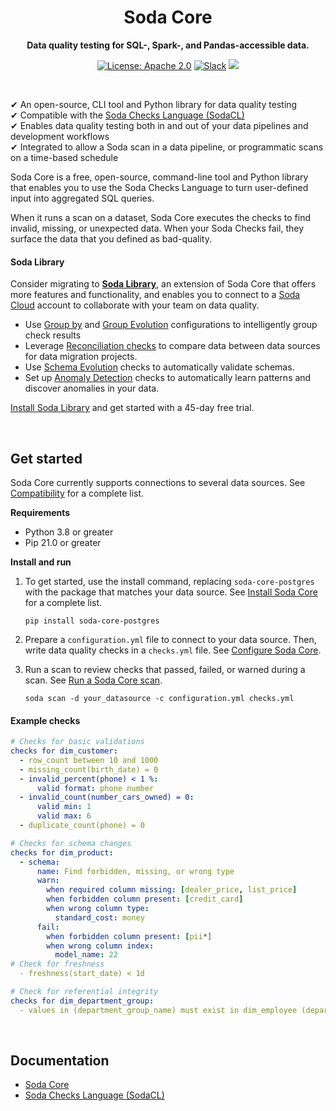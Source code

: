 
<h1 align="center">Soda Core</h1>
<p align="center"><b>Data quality testing for SQL-, Spark-, and Pandas-accessible data.</b></p>

<p align="center">
  <a href="https://github.com/sodadata/soda-core/blob/main/LICENSE"><img src="https://img.shields.io/badge/license-Apache%202-blue.svg" alt="License: Apache 2.0"></a>
  <a href="https://join.slack.com/t/soda-community/shared_invite/zt-m77gajo1-nXJF7JtbbRht2zwaiLb9pg"><img alt="Slack" src="https://img.shields.io/badge/chat-slack-green.svg"></a>
  <a href="#"><img src="https://static.pepy.tech/personalized-badge/soda-core?period=total&units=international_system&left_color=black&right_color=green&left_text=Downloads"></a>
</p>
<br />


&#10004;  An open-source, CLI tool and Python library for data quality testing<br />
&#10004;  Compatible with the <a href="https://docs.soda.io/soda-cl/soda-cl-overview.html" target="_blank">Soda Checks Language (SodaCL)</a>  <br />
&#10004;  Enables data quality testing both in and out of your data pipelines and development workflows<br />
&#10004;  Integrated to allow a Soda scan in a data pipeline, or programmatic scans on a time-based schedule <br />


Soda Core is a free, open-source, command-line tool and Python library that enables you to use the Soda Checks Language to turn user-defined input into aggregated SQL queries. 

When it runs a scan on a dataset, Soda Core executes the checks to find invalid, missing, or unexpected data. When your Soda Checks fail, they surface the data that you defined as bad-quality.

#### Soda Library 

Consider migrating to **[Soda Library](https://docs.soda.io/soda/quick-start-sip.html)**, an extension of Soda Core that offers more features and functionality, and enables you to connect to a [Soda Cloud](https://docs.soda.io/soda-cloud/overview.html) account to collaborate with your team on data quality.
* Use [Group by](https://docs.soda.io/soda-cl/group-by.html) and [Group Evolution](https://docs.soda.io/soda-cl/group-evolution.html) configurations to intelligently group check results
* Leverage [Reconciliation checks](https://docs.soda.io/soda-cl/recon.html) to compare data between data sources for data migration projects.
* Use [Schema Evolution](https://docs.soda.io/soda-cl/schema.html#define-schema-evolution-checks) checks to automatically validate schemas.
* Set up [Anomaly Detection](https://docs.soda.io/soda-cl/anomaly-detection.html) checks to automatically learn patterns and discover anomalies in your data.

[Install Soda Library](https://docs.soda.io/soda-library/install.html) and get started with a 45-day free trial.

<br />

## Get started

Soda Core currently supports connections to several data sources. See [Compatibility](/docs/installation.md#compatibility) for a complete list.

**Requirements**
* Python 3.8 or greater
* Pip 21.0 or greater


**Install and run**
1. To get started, use the install command, replacing `soda-core-postgres` with the package that matches your data source.  See [Install Soda Core](/docs/installation.md) for a complete list.<br />
    ```shell
    pip install soda-core-postgres
    ```

2. Prepare a `configuration.yml` file to connect to your data source. Then, write data quality checks in a `checks.yml` file. See [Configure Soda Core](/docs/configuration.md).

3. Run a scan to review checks that passed, failed, or warned during a scan. See [Run a Soda Core scan](/docs/scan-core.md).
    ```shell
    soda scan -d your_datasource -c configuration.yml checks.yml
    ```

#### Example checks
```yaml
# Checks for basic validations
checks for dim_customer:
  - row_count between 10 and 1000
  - missing_count(birth_date) = 0
  - invalid_percent(phone) < 1 %:
      valid format: phone number
  - invalid_count(number_cars_owned) = 0:
      valid min: 1
      valid max: 6
  - duplicate_count(phone) = 0

# Checks for schema changes
checks for dim_product:
  - schema:
      name: Find forbidden, missing, or wrong type
      warn:
        when required column missing: [dealer_price, list_price]
        when forbidden column present: [credit_card]
        when wrong column type:
          standard_cost: money
      fail:
        when forbidden column present: [pii*]
        when wrong column index:
          model_name: 22
# Check for freshness 
  - freshness(start_date) < 1d

# Check for referential integrity
checks for dim_department_group:
  - values in (department_group_name) must exist in dim_employee (department_name)
```
<br />

## Documentation

* [Soda Core](/docs/overview-main.md)
* [Soda Checks Language (SodaCL)](https://docs.soda.io/soda-cl/soda-cl-overview.html)

